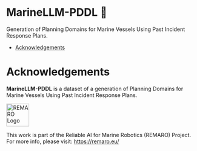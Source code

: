 # MarineLLM-PDDL :dolphin:

Generation of Planning Domains for Marine Vessels Using Past Incident Response Plans.

- [Acknowledgements](#acknowledgements)

# Acknowledgements

<strong>MarineLLM-PDDL</strong> is a dataset of a generation of Planning Domains for Marine Vessels Using Past Incident Response Plans.


<a href="https://remaro.eu/">
    <img height="60" alt="REMARO Logo" src="https://remaro.eu/wp-content/uploads/2020/09/remaro1-right-1024.png">
</a>


This work is part of the Reliable AI for Marine Robotics (REMARO) Project. For more info, please visit: <a href="https://remaro.eu/">https://remaro.eu/





